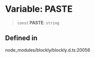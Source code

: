 # Variable: PASTE

> `const` **PASTE**: `string`

## Defined in

node_modules/blockly/blockly.d.ts:20056
